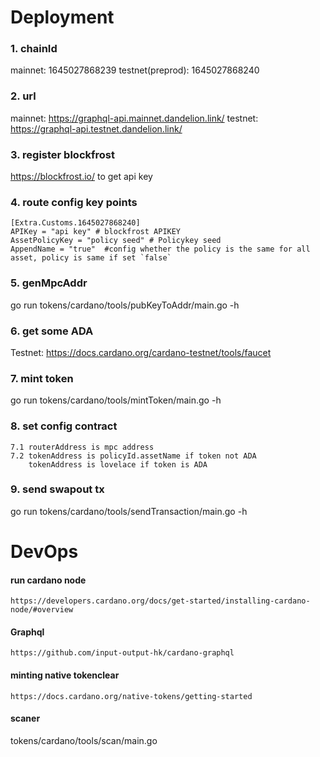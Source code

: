 # Deployment

### 1. chainId
mainnet: 1645027868239
testnet(preprod): 1645027868240

### 2. url
mainnet: https://graphql-api.mainnet.dandelion.link/
testnet: https://graphql-api.testnet.dandelion.link/

### 3. register blockfrost
https://blockfrost.io/  to get api key

### 4. route config key points
``` 
[Extra.Customs.1645027868240]
APIKey = "api key" # blockfrost APIKEY
AssetPolicyKey = "policy seed" # Policykey seed
AppendName = "true"  #config whether the policy is the same for all asset, policy is same if set `false`
```

### 5. genMpcAddr
go run tokens/cardano/tools/pubKeyToAddr/main.go -h

### 6. get some ADA
Testnet: https://docs.cardano.org/cardano-testnet/tools/faucet

### 7. mint token
go run tokens/cardano/tools/mintToken/main.go -h
   
### 8. set config contract
	7.1 routerAddress is mpc address
	7.2 tokenAddress is policyId.assetName if token not ADA
	    tokenAddress is lovelace if token is ADA

### 9. send swapout tx
go run tokens/cardano/tools/sendTransaction/main.go -h

# DevOps
#### run cardano node

```text
https://developers.cardano.org/docs/get-started/installing-cardano-node/#overview
```

#### Graphql

```text
https://github.com/input-output-hk/cardano-graphql
```

#### minting native tokenclear

```text
https://docs.cardano.org/native-tokens/getting-started
```

#### scaner
tokens/cardano/tools/scan/main.go